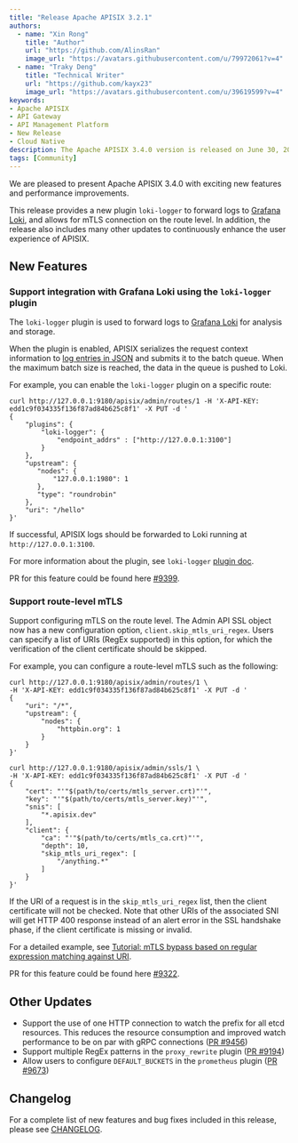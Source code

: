 ```yaml
---
title: "Release Apache APISIX 3.2.1"
authors:
  - name: "Xin Rong"
    title: "Author"
    url: "https://github.com/AlinsRan"
    image_url: "https://avatars.githubusercontent.com/u/79972061?v=4"
  - name: "Traky Deng"
    title: "Technical Writer"
    url: "https://github.com/kayx23"
    image_url: "https://avatars.githubusercontent.com/u/39619599?v=4"
keywords:
- Apache APISIX
- API Gateway
- API Management Platform
- New Release
- Cloud Native
description: The Apache APISIX 3.4.0 version is released on June 30, 2023. This version adds a new plugin for Grafana Loki, allows for mTLS connection on the route level, and made performance optimization to continuously enhance the user experience of APISIX.
tags: [Community]
---
```


We are pleased to present Apache APISIX 3.4.0 with exciting new features and performance improvements.

This release provides a new plugin `loki-logger` to forward logs to [Grafana Loki](https://grafana.com/oss/loki/), and allows for mTLS connection on the route level. In addition, the release also includes many other updates to continuously enhance the user experience of APISIX.

## New Features

### Support integration with Grafana Loki using the `loki-logger` plugin

The `loki-logger` plugin is used to forward logs to [Grafana Loki](https://grafana.com/oss/loki/) for analysis and storage.

When the plugin is enabled, APISIX serializes the request context information to [log entries in JSON](https://grafana.com/docs/loki/latest/api/#push-log-entries-to-loki) and submits it to the batch queue. When the maximum batch size is reached, the data in the queue is pushed to Loki.

For example, you can enable the `loki-logger` plugin on a specific route:

```shell
curl http://127.0.0.1:9180/apisix/admin/routes/1 -H 'X-API-KEY: edd1c9f034335f136f87ad84b625c8f1' -X PUT -d '
{
    "plugins": {
        "loki-logger": {
            "endpoint_addrs" : ["http://127.0.0.1:3100"]
        }
    },
    "upstream": {
       "nodes": {
           "127.0.0.1:1980": 1
       },
       "type": "roundrobin"
    },
    "uri": "/hello"
}'
```

If successful, APISIX logs should be forwarded to Loki running at `http://127.0.0.1:3100`.

For more information about the plugin, see `loki-logger` [plugin doc](https://github.com/apache/apisix/blob/release/3.4/docs/en/latest/plugins/loki-logger.md).

PR for this feature could be found here [#9399](https://github.com/apache/apisix/pull/9399).

### Support route-level mTLS

Support configuring mTLS on the route level. The Admin API SSL object now has a new configuration option, `client.skip_mtls_uri_regex`. Users can specify a list of URIs (RegEx supported) in this option, for which the verification of the client certificate should be skipped.

For example, you can configure a route-level mTLS such as the following:

```shell
curl http://127.0.0.1:9180/apisix/admin/routes/1 \
-H 'X-API-KEY: edd1c9f034335f136f87ad84b625c8f1' -X PUT -d '
{
    "uri": "/*",
    "upstream": {
        "nodes": {
            "httpbin.org": 1
        }
    }
}'
```

```shell
curl http://127.0.0.1:9180/apisix/admin/ssls/1 \
-H 'X-API-KEY: edd1c9f034335f136f87ad84b625c8f1' -X PUT -d '
{
    "cert": "'"$(path/to/certs/mtls_server.crt)"'",
    "key": "'"$(path/to/certs/mtls_server.key)"'",
    "snis": [
        "*.apisix.dev"
    ],
    "client": {
        "ca": "'"$(path/to/certs/mtls_ca.crt)"'",
        "depth": 10,
        "skip_mtls_uri_regex": [
            "/anything.*"
        ]
    }
}'
```

If the URI of a request is in the `skip_mtls_uri_regex` list, then the client certificate will not be checked. Note that other URIs of the associated SNI will get HTTP 400 response instead of an alert error in the SSL handshake phase, if the client certificate is missing or invalid. 

For a detailed example, see [Tutorial: mTLS bypass based on regular expression matching against URI](https://github.com/apache/apisix/blob/release/3.4/docs/en/latest/tutorials/client-to-apisix-mtls.md#mtls-bypass-based-on-regular-expression-matching-against-uri).

PR for this feature could be found here [#9322](https://github.com/apache/apisix/pull/9322).

## Other Updates

* Support the use of one HTTP connection to watch the prefix for all etcd resources. This reduces the resource consumption and improved watch performance to be on par with gRPC connections ([PR #9456](https://github.com/apache/apisix/pull/9456))
* Support multiple RegEx patterns in the `proxy_rewrite` plugin ([PR #9194](https://github.com/apache/apisix/pull/9194))
* Allow users to configure `DEFAULT_BUCKETS` in the `prometheus` plugin ([PR #9673](https://github.com/apache/apisix/pull/9673))

## Changelog

For a complete list of new features and bug fixes included in this release, please see [CHANGELOG](https://github.com/apache/apisix/blob/master/CHANGELOG.md).
